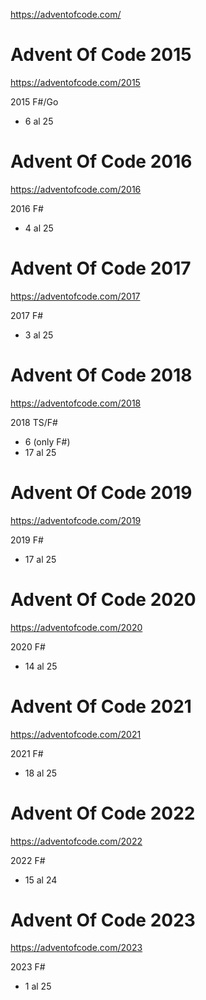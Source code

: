 https://adventofcode.com/

# Advent Of Code 2015

https://adventofcode.com/2015

2015 F#/Go
- 6 al 25

# Advent Of Code 2016

https://adventofcode.com/2016

2016 F#
- 4 al 25

# Advent Of Code 2017

https://adventofcode.com/2017

2017 F#
- 3 al 25

# Advent Of Code 2018

https://adventofcode.com/2018

2018 TS/F#
- 6 (only F#)
- 17 al 25


# Advent Of Code 2019

https://adventofcode.com/2019

2019 F#
- 17 al 25

# Advent Of Code 2020

https://adventofcode.com/2020

2020 F#
- 14 al 25

# Advent Of Code 2021

https://adventofcode.com/2021

2021 F#
- 18 al 25

# Advent Of Code 2022

https://adventofcode.com/2022

2022 F#
- 15 al 24

# Advent Of Code 2023

https://adventofcode.com/2023

2023 F#
- 1 al 25